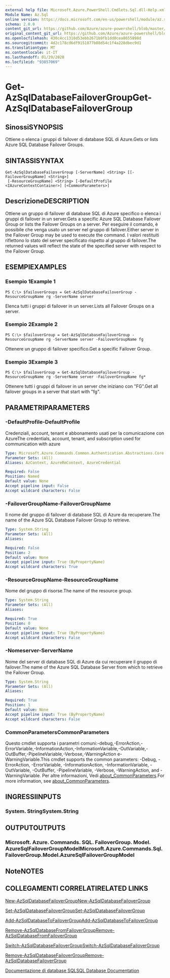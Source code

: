 ```yaml
---
external help file: Microsoft.Azure.PowerShell.Cmdlets.Sql.dll-Help.xml
Module Name: Az.Sql
online version: https://docs.microsoft.com/en-us/powershell/module/az.sql/get-azsqldatabasefailovergroup
schema: 2.0.0
content_git_url: https://github.com/Azure/azure-powershell/blob/master/src/Sql/Sql/help/Get-AzSqlDatabaseFailoverGroup.md
original_content_git_url: https://github.com/Azure/azure-powershell/blob/master/src/Sql/Sql/help/Get-AzSqlDatabaseFailoverGroup.md
ms.openlocfilehash: 430c4cc1318d53ebb2671b9fb1dd0cea8655898d
ms.sourcegitcommit: 4d2c178cd6df9151877b08d54c1f4a228dbec9d1
ms.translationtype: MT
ms.contentlocale: it-IT
ms.lasthandoff: 01/29/2020
ms.locfileid: "93857069"
---
```

# <span data-ttu-id="1c2b2-101">Get-AzSqlDatabaseFailoverGroup</span><span class="sxs-lookup"><span data-stu-id="1c2b2-101">Get-AzSqlDatabaseFailoverGroup</span></span>

## <span data-ttu-id="1c2b2-102">Sinossi</span><span class="sxs-lookup"><span data-stu-id="1c2b2-102">SYNOPSIS</span></span>
<span data-ttu-id="1c2b2-103">Ottiene o elenca i gruppi di failover di database SQL di Azure.</span><span class="sxs-lookup"><span data-stu-id="1c2b2-103">Gets or lists Azure SQL Database Failover Groups.</span></span>

## <span data-ttu-id="1c2b2-104">SINTASSI</span><span class="sxs-lookup"><span data-stu-id="1c2b2-104">SYNTAX</span></span>

```
Get-AzSqlDatabaseFailoverGroup [-ServerName] <String> [[-FailoverGroupName] <String>]
 [-ResourceGroupName] <String> [-DefaultProfile <IAzureContextContainer>] [<CommonParameters>]
```

## <span data-ttu-id="1c2b2-105">Descrizione</span><span class="sxs-lookup"><span data-stu-id="1c2b2-105">DESCRIPTION</span></span>
<span data-ttu-id="1c2b2-106">Ottiene un gruppo di failover di database SQL di Azure specifico o elenca i gruppi di failover in un server.</span><span class="sxs-lookup"><span data-stu-id="1c2b2-106">Gets a specific Azure SQL Database Failover Group or lists the Failover Groups on a server.</span></span>
<span data-ttu-id="1c2b2-107">Per eseguire il comando, è possibile che venga usato un server nel gruppo di failover.</span><span class="sxs-lookup"><span data-stu-id="1c2b2-107">Either server in the Failover Group may be used to execute the command.</span></span> <span data-ttu-id="1c2b2-108">I valori restituiti riflettono lo stato del server specificato rispetto al gruppo di failover.</span><span class="sxs-lookup"><span data-stu-id="1c2b2-108">The returned values will reflect the state of the specified server with respect to the Failover Group.</span></span>

## <span data-ttu-id="1c2b2-109">ESEMPI</span><span class="sxs-lookup"><span data-stu-id="1c2b2-109">EXAMPLES</span></span>

### <span data-ttu-id="1c2b2-110">Esempio 1</span><span class="sxs-lookup"><span data-stu-id="1c2b2-110">Example 1</span></span>
```
PS C:\> $failoverGroups = Get-AzSqlDatabaseFailoverGroup -ResourceGroupName rg -ServerName server
```

<span data-ttu-id="1c2b2-111">Elenca tutti i gruppi di failover in un server.</span><span class="sxs-lookup"><span data-stu-id="1c2b2-111">Lists all Failover Groups on a server.</span></span>

### <span data-ttu-id="1c2b2-112">Esempio 2</span><span class="sxs-lookup"><span data-stu-id="1c2b2-112">Example 2</span></span>
```
PS C:\> $failoverGroup = Get-AzSqlDatabaseFailoverGroup -ResourceGroupName rg -ServerName server -FailoverGroupName fg
```

<span data-ttu-id="1c2b2-113">Ottenere un gruppo di failover specifico.</span><span class="sxs-lookup"><span data-stu-id="1c2b2-113">Get a specific Failover Group.</span></span>

### <span data-ttu-id="1c2b2-114">Esempio 3</span><span class="sxs-lookup"><span data-stu-id="1c2b2-114">Example 3</span></span>
```
PS C:\> $failoverGroup = Get-AzSqlDatabaseFailoverGroup -ResourceGroupName rg -ServerName server -FailoverGroupName fg*
```

<span data-ttu-id="1c2b2-115">Ottenere tutti i gruppi di failover in un server che iniziano con "FG".</span><span class="sxs-lookup"><span data-stu-id="1c2b2-115">Get all failover groups in a server that start with "fg".</span></span>

## <span data-ttu-id="1c2b2-116">PARAMETRI</span><span class="sxs-lookup"><span data-stu-id="1c2b2-116">PARAMETERS</span></span>

### <span data-ttu-id="1c2b2-117">-DefaultProfile</span><span class="sxs-lookup"><span data-stu-id="1c2b2-117">-DefaultProfile</span></span>
<span data-ttu-id="1c2b2-118">Credenziali, account, tenant e abbonamento usati per la comunicazione con Azure</span><span class="sxs-lookup"><span data-stu-id="1c2b2-118">The credentials, account, tenant, and subscription used for communication with azure</span></span>

```yaml
Type: Microsoft.Azure.Commands.Common.Authentication.Abstractions.Core.IAzureContextContainer
Parameter Sets: (All)
Aliases: AzContext, AzureRmContext, AzureCredential

Required: False
Position: Named
Default value: None
Accept pipeline input: False
Accept wildcard characters: False
```

### <span data-ttu-id="1c2b2-119">-FailoverGroupName</span><span class="sxs-lookup"><span data-stu-id="1c2b2-119">-FailoverGroupName</span></span>
<span data-ttu-id="1c2b2-120">Il nome del gruppo di failover di database SQL di Azure da recuperare.</span><span class="sxs-lookup"><span data-stu-id="1c2b2-120">The name of the Azure SQL Database Failover Group to retrieve.</span></span>

```yaml
Type: System.String
Parameter Sets: (All)
Aliases:

Required: False
Position: 2
Default value: None
Accept pipeline input: True (ByPropertyName)
Accept wildcard characters: True
```

### <span data-ttu-id="1c2b2-121">-ResourceGroupName</span><span class="sxs-lookup"><span data-stu-id="1c2b2-121">-ResourceGroupName</span></span>
<span data-ttu-id="1c2b2-122">Nome del gruppo di risorse.</span><span class="sxs-lookup"><span data-stu-id="1c2b2-122">The name of the resource group.</span></span>

```yaml
Type: System.String
Parameter Sets: (All)
Aliases:

Required: True
Position: 0
Default value: None
Accept pipeline input: True (ByPropertyName)
Accept wildcard characters: False
```

### <span data-ttu-id="1c2b2-123">-Nomeserver</span><span class="sxs-lookup"><span data-stu-id="1c2b2-123">-ServerName</span></span>
<span data-ttu-id="1c2b2-124">Nome del server di database SQL di Azure da cui recuperare il gruppo di failover.</span><span class="sxs-lookup"><span data-stu-id="1c2b2-124">The name of the Azure SQL Database Server from which to retrieve the Failover Group.</span></span>

```yaml
Type: System.String
Parameter Sets: (All)
Aliases:

Required: True
Position: 1
Default value: None
Accept pipeline input: True (ByPropertyName)
Accept wildcard characters: False
```

### <span data-ttu-id="1c2b2-125">CommonParameters</span><span class="sxs-lookup"><span data-stu-id="1c2b2-125">CommonParameters</span></span>
<span data-ttu-id="1c2b2-126">Questo cmdlet supporta i parametri comuni:-debug,-ErrorAction,-ErrorVariable,-InformationAction,-InformationVariable,-OutVariable,-OutBuffer,-PipelineVariable,-Verbose,-WarningAction e-WarningVariable.</span><span class="sxs-lookup"><span data-stu-id="1c2b2-126">This cmdlet supports the common parameters: -Debug, -ErrorAction, -ErrorVariable, -InformationAction, -InformationVariable, -OutVariable, -OutBuffer, -PipelineVariable, -Verbose, -WarningAction, and -WarningVariable.</span></span> <span data-ttu-id="1c2b2-127">Per altre informazioni, Vedi [about_CommonParameters](https://go.microsoft.com/fwlink/?LinkID=113216).</span><span class="sxs-lookup"><span data-stu-id="1c2b2-127">For more information, see [about_CommonParameters](https://go.microsoft.com/fwlink/?LinkID=113216).</span></span>

## <span data-ttu-id="1c2b2-128">INGRESSI</span><span class="sxs-lookup"><span data-stu-id="1c2b2-128">INPUTS</span></span>

### <span data-ttu-id="1c2b2-129">System. String</span><span class="sxs-lookup"><span data-stu-id="1c2b2-129">System.String</span></span>

## <span data-ttu-id="1c2b2-130">OUTPUT</span><span class="sxs-lookup"><span data-stu-id="1c2b2-130">OUTPUTS</span></span>

### <span data-ttu-id="1c2b2-131">Microsoft. Azure. Commands. SQL. FailoverGroup. Model. AzureSqlFailoverGroupModel</span><span class="sxs-lookup"><span data-stu-id="1c2b2-131">Microsoft.Azure.Commands.Sql.FailoverGroup.Model.AzureSqlFailoverGroupModel</span></span>

## <span data-ttu-id="1c2b2-132">Note</span><span class="sxs-lookup"><span data-stu-id="1c2b2-132">NOTES</span></span>

## <span data-ttu-id="1c2b2-133">COLLEGAMENTI CORRELATI</span><span class="sxs-lookup"><span data-stu-id="1c2b2-133">RELATED LINKS</span></span>

[<span data-ttu-id="1c2b2-134">New-AzSqlDatabaseFailoverGroup</span><span class="sxs-lookup"><span data-stu-id="1c2b2-134">New-AzSqlDatabaseFailoverGroup</span></span>](./New-AzSqlDatabaseFailoverGroup.md)

[<span data-ttu-id="1c2b2-135">Set-AzSqlDatabaseFailoverGroup</span><span class="sxs-lookup"><span data-stu-id="1c2b2-135">Set-AzSqlDatabaseFailoverGroup</span></span>](./Set-AzSqlDatabaseFailoverGroup.md)

[<span data-ttu-id="1c2b2-136">Add-AzSqlDatabaseToFailoverGroup</span><span class="sxs-lookup"><span data-stu-id="1c2b2-136">Add-AzSqlDatabaseToFailoverGroup</span></span>](./Add-AzSqlDatabaseToFailoverGroup.md)

[<span data-ttu-id="1c2b2-137">Remove-AzSqlDatabaseFromFailoverGroup</span><span class="sxs-lookup"><span data-stu-id="1c2b2-137">Remove-AzSqlDatabaseFromFailoverGroup</span></span>](./Remove-AzSqlDatabaseFromFailoverGroup.md)

[<span data-ttu-id="1c2b2-138">Switch-AzSqlDatabaseFailoverGroup</span><span class="sxs-lookup"><span data-stu-id="1c2b2-138">Switch-AzSqlDatabaseFailoverGroup</span></span>](./Switch-AzSqlDatabaseFailoverGroup.md)

[<span data-ttu-id="1c2b2-139">Remove-AzSqlDatabaseFailoverGroup</span><span class="sxs-lookup"><span data-stu-id="1c2b2-139">Remove-AzSqlDatabaseFailoverGroup</span></span>](./Remove-AzSqlDatabaseFailoverGroup.md)

[<span data-ttu-id="1c2b2-140">Documentazione di database SQL</span><span class="sxs-lookup"><span data-stu-id="1c2b2-140">SQL Database Documentation</span></span>](https://docs.microsoft.com/azure/sql-database/)
